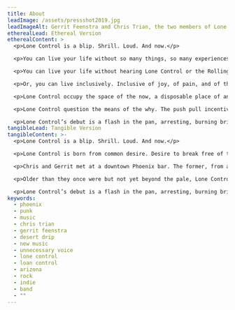 ```yaml
---
title: About
leadImage: /assets/pressshot2019.jpg
leadImageAlt: Gerrit Feenstra and Chris Trian, the two members of Lone Control.
etherealLead: Ethereal Version
etherealContent: >
  <p>Lone Control is a blip. Shrill. Loud. And now.</p> 

  <p>You can live your life without so many things, so many experiences, purchased or otherwise.</p>

  <p>You can live your life without hearing Lone Control or the Rolling Stones.</p>

  <p>Or, you can live inclusively. Inclusive of joy, of pain, and of the noise between, wherein Lone Control may be your guide.</p>

  <p>Lone Control occupy the space of the now, a disposable place of anxiety and aggregation. The future holds only the next moment, or a thousand miles of blank space. Dealer’s choice, curated for convenience.</p>

  <p>Lone Control question the means of the why. The push pull incentive of aging and irrelevance. One inconsequential notion in a long array of impotence. And yet, we exist. We breathe. We sweat. We bleed and fight and beg for meaning. The silence is an invitation.</p>

  <p>Lone Control’s debut is a flash in the pan, arresting, burning bright while waning focus may last. Four hints at a larger question, too large to answer now. That moment will come in time. For now, there is only this. Here. There. Gone.</p>
tangibleLead: Tangible Version
tangibleContent: >-
  <p>Lone Control is a blip. Shrill. Loud. And now.</p>

  <p>Lone Control is born from common desire. Desire to break free of the predetermination of the daily millstone grind. This is not a hardened desire, but one that continues to bubble and burst with time. What Chris and Gerrit each bring to the creative circle rarely overlaps. These are unfitting pieces, made to lay together awkwardly, unrefined and unhinged.</p>

  <p>Chris and Gerrit met at a downtown Phoenix bar. The former, from an El Paso punk background, fresh to the city. The latter, a return resident, after years apart making electronic music in Seattle. The two hit it off immediately, finding common ground in Nine Inch Nails, Brainiac, and the early works of Steve Albini.</p>

  <p>Older than they once were but not yet beyond the pale, Lone Control represents a knowing outburst – a cry, not for help or attention, but to rally any who might find need. Their creations are crude and abrasive by design. Rarely in this age of immediacy do they find meaningful value in the overwrought.</p>

  <p>Lone Control’s debut is a flash in the pan, arresting, burning bright while waning focus may last. Four hints at a larger question, too large to answer now. That moment will come in time. For now, there is only this. Here. There. Gone.</p>
keywords:
  - phoenix
  - punk
  - music
  - chris trian
  - gerrit feenstra
  - desert drip
  - new music
  - unnecessary voice
  - lone control
  - loan control
  - arizona
  - rock
  - indie
  - band
  - ""
---
```

